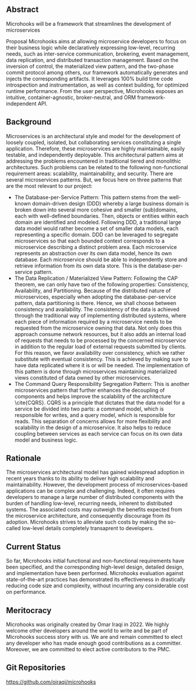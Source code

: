 ## Abstract
Microhooks will be a framework that streamlines the development of microservices

Proposal
Microhooks aims at allowing microservice developers to focus on their business logic while declaratively expressing low-level, recurring needs, such as inter-service communication, brokering, event management, data replication, and distributed transaction management. Based on the inversion of control, the materialized view pattern, and the two-phase commit protocol among others, our framework automatically generates and injects the corresponding artifacts. It leverages 100% build time code introspection and instrumentation, as well as context building, for optimized runtime performance. From the user perspective, Microhooks exposes an intuitive, container-agnostic, broker-neutral, and ORM framework-independent API.

## Background
Microservices is an architectural style and model for the development of loosely coupled, isolated, but collaborating services constituting a single application. Therefore, these microservices are highly maintainable, easily testable, and independently deployable. This architectural pattern aims at addressing the problems encountered in traditional tiered and monolithic architectures. Such problems can be related to the following non-functional requirement areas: scalability, maintainability, and security. There are several microservices patterns. But, we focus here on three patterns that are the most relevant to our project:
- The Database-per-Service Pattern: This pattern stems from the well-known domain-driven design (DDD) whereby a large business domain is broken down into several more cohesive and smaller (sub)domains, each with well-defined boundaries. Then, objects or entities within each domain are identified and modeled. Following DDD, a traditional large data model would rather become a set of smaller data models, each representing a specific domain. DDD can be leveraged to segregate microservices so that each bounded context corresponds to a microservice describing a distinct problem area. Each microservice represents an abstraction over its own data model, hence its own database. Each microservice should be able to independently store and retrieve information from its own data store. This is the database-per-service pattern.
- The Data Replication / Materialized View Pattern: Following the CAP theorem, we can only have two of the following properties: Consistency, Availability, and Partitioning. Because of the distributed nature of microservices, especially when adopting the database-per-service pattern, data partitioning is there. Hence, we shall choose between consistency and availability. The consistency of the data is achieved through the traditional way of implementing distributed systems, where each piece of information required by a microservice needs to be requested from the microservice owning that data. Not only does this approach consume network resources, but it also adds an internal load of requests that needs to be processed by the concerned microservice in addition to the regular load of external requests submitted by clients. For this reason, we favor availability over consistency, which we rather substitute with eventual consistency. This is achieved by making sure to have data replicated where it is or will be needed. The implementation of this pattern is done through microservices maintaining materialized views constituted of data owned by other microservices.
- The Command Query Responsibility Segregation Pattern: This is another microservices pattern that further enhances the decoupling of components and helps improve the scalability of the architecture \cite{CQRS}. CQRS is a principle that dictates that the data model for a service be divided into two parts: a command model, which is responsible for writes, and a query model, which is responsible for reads. This separation of concerns allows for more flexibility and scalability in the design of a microservice. It also helps to reduce coupling between services as each service can focus on its own data model and business logic.
## Rationale
The microservices architectural model has gained widespread adoption in recent years thanks to its ability to deliver high scalability and maintainability. However, the development process of microservices-based applications can be complex and challenging. Indeed, it often requires developers to manage a large number of distributed components with the burden of handling low-level, recurring needs, inherent to distributed systems. The associated costs may outweigh the benefits expected from the microservice architecture, and consequently discourage from its adoption. Microhooks strives to alleviate such costs by making the so-called low-level details completely transaprent to developers.

## Current Status
So far, Microhooks initial functional and non-functional requirements have been specified, and the corresponding high-level design, detailed design, and implementation have been performed. Microhooks evaluation against state-of-the-art practices has demonstrated its effectiveness in drastically reducing code size and complexity, without incurring any considerable cost on performance.

## Meritocracy
Microhooks was originally created by Omar Iraqi in 2022. We highly welcome other developers around the world to write and be part of Microhooks success story with us. We are and remain committed to elect any developer who has made enough good contributions as a committer. Moreover, we are committed to elect active contributors to the PMC.

## Git Repositories
https://github.com/oiraqi/microhooks